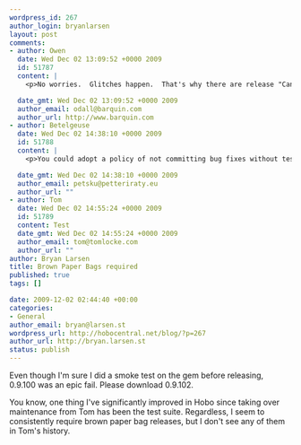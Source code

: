 ```yaml
--- 
wordpress_id: 267
author_login: bryanlarsen
layout: post
comments: 
- author: Owen
  date: Wed Dec 02 13:09:52 +0000 2009
  id: 51787
  content: |
    <p>No worries.  Glitches happen.  That's why there are release "Candidates."  You've done an epic job on Hobo!</p>

  date_gmt: Wed Dec 02 13:09:52 +0000 2009
  author_email: odall@barquin.com
  author_url: http://www.barquin.com
- author: Betelgeuse
  date: Wed Dec 02 14:38:10 +0000 2009
  id: 51788
  content: |
    <p>You could adopt a policy of not committing bug fixes without test cases.</p>

  date_gmt: Wed Dec 02 14:38:10 +0000 2009
  author_email: petsku@petteriraty.eu
  author_url: ""
- author: Tom
  date: Wed Dec 02 14:55:24 +0000 2009
  id: 51789
  content: Test
  date_gmt: Wed Dec 02 14:55:24 +0000 2009
  author_email: tom@tomlocke.com
  author_url: ""
author: Bryan Larsen
title: Brown Paper Bags required
published: true
tags: []

date: 2009-12-02 02:44:40 +00:00
categories: 
- General
author_email: bryan@larsen.st
wordpress_url: http://hobocentral.net/blog/?p=267
author_url: http://bryan.larsen.st
status: publish
---
```

Even though I'm sure I did a smoke test on the gem before releasing, 0.9.100 was an epic fail.  Please download 0.9.102.

You know, one thing I've significantly improved in Hobo since taking over maintenance from Tom has been the test suite.  Regardless, I seem to consistently require brown paper bag releases, but I don't see any of them in Tom's history.
